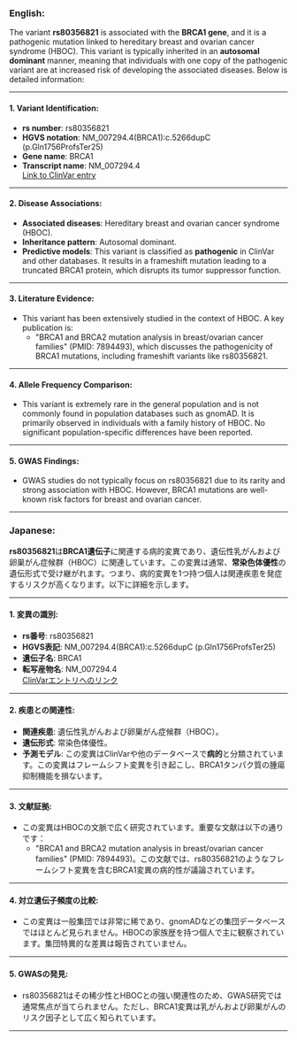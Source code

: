### English:
The variant **rs80356821** is associated with the **BRCA1 gene**, and it is a pathogenic mutation linked to hereditary breast and ovarian cancer syndrome (HBOC). This variant is typically inherited in an **autosomal dominant** manner, meaning that individuals with one copy of the pathogenic variant are at increased risk of developing the associated diseases. Below is detailed information:

---

#### 1. **Variant Identification**:
- **rs number**: rs80356821
- **HGVS notation**: NM_007294.4(BRCA1):c.5266dupC (p.Gln1756ProfsTer25)
- **Gene name**: BRCA1
- **Transcript name**: NM_007294.4  
  [Link to ClinVar entry](https://www.ncbi.nlm.nih.gov/clinvar/variation/17661/)

---

#### 2. **Disease Associations**:
- **Associated diseases**: Hereditary breast and ovarian cancer syndrome (HBOC).
- **Inheritance pattern**: Autosomal dominant.
- **Predictive models**: This variant is classified as **pathogenic** in ClinVar and other databases. It results in a frameshift mutation leading to a truncated BRCA1 protein, which disrupts its tumor suppressor function.

---

#### 3. **Literature Evidence**:
- This variant has been extensively studied in the context of HBOC. A key publication is:
  - "BRCA1 and BRCA2 mutation analysis in breast/ovarian cancer families" (PMID: 7894493), which discusses the pathogenicity of BRCA1 mutations, including frameshift variants like rs80356821.

---

#### 4. **Allele Frequency Comparison**:
- This variant is extremely rare in the general population and is not commonly found in population databases such as gnomAD. It is primarily observed in individuals with a family history of HBOC. No significant population-specific differences have been reported.

---

#### 5. **GWAS Findings**:
- GWAS studies do not typically focus on rs80356821 due to its rarity and strong association with HBOC. However, BRCA1 mutations are well-known risk factors for breast and ovarian cancer.

---

### Japanese:
**rs80356821**は**BRCA1遺伝子**に関連する病的変異であり、遺伝性乳がんおよび卵巣がん症候群（HBOC）に関連しています。この変異は通常、**常染色体優性**の遺伝形式で受け継がれます。つまり、病的変異を1つ持つ個人は関連疾患を発症するリスクが高くなります。以下に詳細を示します。

---

#### 1. **変異の識別**:
- **rs番号**: rs80356821
- **HGVS表記**: NM_007294.4(BRCA1):c.5266dupC (p.Gln1756ProfsTer25)
- **遺伝子名**: BRCA1
- **転写産物名**: NM_007294.4  
  [ClinVarエントリへのリンク](https://www.ncbi.nlm.nih.gov/clinvar/variation/17661/)

---

#### 2. **疾患との関連性**:
- **関連疾患**: 遺伝性乳がんおよび卵巣がん症候群（HBOC）。
- **遺伝形式**: 常染色体優性。
- **予測モデル**: この変異はClinVarや他のデータベースで**病的**と分類されています。この変異はフレームシフト変異を引き起こし、BRCA1タンパク質の腫瘍抑制機能を損ないます。

---

#### 3. **文献証拠**:
- この変異はHBOCの文脈で広く研究されています。重要な文献は以下の通りです：
  - "BRCA1 and BRCA2 mutation analysis in breast/ovarian cancer families" (PMID: 7894493)。この文献では、rs80356821のようなフレームシフト変異を含むBRCA1変異の病的性が議論されています。

---

#### 4. **対立遺伝子頻度の比較**:
- この変異は一般集団では非常に稀であり、gnomADなどの集団データベースではほとんど見られません。HBOCの家族歴を持つ個人で主に観察されています。集団特異的な差異は報告されていません。

---

#### 5. **GWASの発見**:
- rs80356821はその稀少性とHBOCとの強い関連性のため、GWAS研究では通常焦点が当てられません。ただし、BRCA1変異は乳がんおよび卵巣がんのリスク因子として広く知られています。

---